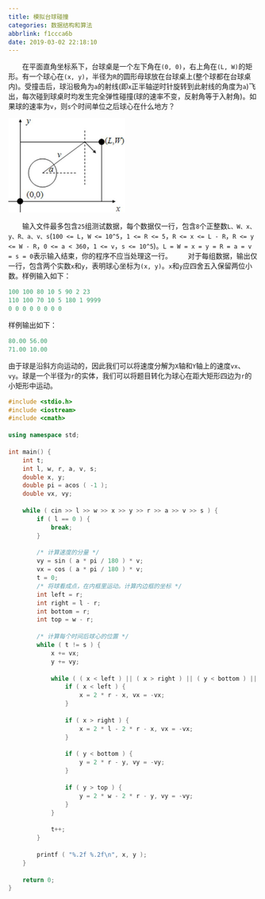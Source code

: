 ```yaml
---
title: 模拟台球碰撞
categories: 数据结构和算法
abbrlink: f1ccca6b
date: 2019-03-02 22:18:10
---
```

&emsp;&emsp;在平面直角坐标系下，台球桌是一个左下角在`(0, 0)`，右上角在`(L, W)`的矩形。有一个球心在`(x, y)`，半径为`R`的圆形母球放在台球桌上(整个球都在台球桌内)。受撞击后，球沿极角为`a`的射线(即`x`正半轴逆时针旋转到此射线的角度为`a`)飞出，每次碰到球桌时均发生完全弹性碰撞(球的速率不变，反射角等于入射角)。如果球的速率为`v`，则`s`个时间单位之后球心在什么地方？

<img src="./模拟台球碰撞/1.png" height="190" width="235">

&emsp;&emsp;输入文件最多包含`25`组测试数据，每个数据仅一行，包含`8`个正整数`L、W、x、y、R、a、v、s`(`100 <= L`，`W <= 10^5`，`1 <= R <= 5`，`R <= x <= L - R`，`R <= y <= W - R`，`0 <= a < 360`，`1 <= v`，`s <= 10^5`)。`L = W = x = y = R = a = v = s = 0`表示输入结束，你的程序不应当处理这一行。
&emsp;&emsp;对于每组数据，输出仅一行，包含两个实数`x`和`y`，表明球心坐标为`(x, y)`。`x`和`y`应四舍五入保留两位小数。样例输入如下：

``` cpp
100 100 80 10 5 90 2 23
110 100 70 10 5 180 1 9999
0 0 0 0 0 0 0 0
```

样例输出如下：

``` cpp
80.00 56.00
71.00 10.00
```

由于球是沿斜方向运动的，因此我们可以将速度分解为`X`轴和`Y`轴上的速度`vx`、`vy`。球是一个半径为`r`的实体，我们可以将题目转化为球心在距大矩形四边为`r`的小矩形中运动。

``` cpp
#include <stdio.h>
#include <iostream>
#include <cmath>
​
using namespace std;
​
int main() {
    int t;
    int l, w, r, a, v, s;
    double x, y;
    double pi = acos ( -1 );
    double vx, vy;
​
    while ( cin >> l >> w >> x >> y >> r >> a >> v >> s ) {
        if ( l == 0 ) {
            break;
        }
​
        /* 计算速度的分量 */
        vy = sin ( a * pi / 180 ) * v;
        vx = cos ( a * pi / 180 ) * v;
        t = 0;
        /* 将球看成点，在内框里运动。计算内边框的坐标 */
        int left = r;
        int right = l - r;
        int bottom = r;
        int top = w - r;
​
        /* 计算每个时间后球心的位置 */
        while ( t != s ) {
            x += vx;
            y += vy;
​
            while ( ( x < left ) || ( x > right ) || ( y < bottom ) || ( y > top ) ) {
                if ( x < left ) {
                    x = 2 * r - x, vx = -vx;
                }
​
                if ( x > right ) {
                    x = 2 * l - 2 * r - x, vx = -vx;
                }
​
                if ( y < bottom ) {
                    y = 2 * r - y, vy = -vy;
                }
​
                if ( y > top ) {
                    y = 2 * w - 2 * r - y, vy = -vy;
                }
            }
​
            t++;
        }
​
        printf ( "%.2f %.2f\n", x, y );
    }
​
    return 0;
}
```